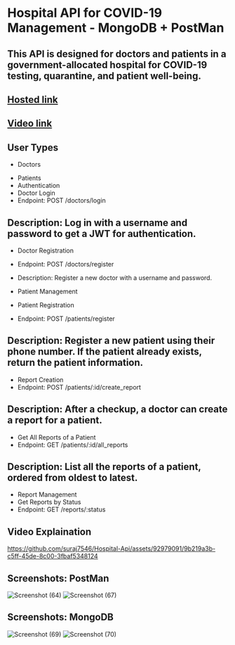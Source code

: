 # Hospital API for COVID-19 Management - MongoDB + PostMan
## This API is designed for doctors and patients in a government-allocated hospital for COVID-19 testing, quarantine, and patient well-being.
## [Hosted link](https://hospital-api-ewnz.onrender.com)
## [Video link](https://drive.google.com/file/d/1Z3wm8J3OFbNMMrgSowbP_H8Rgx7EVMaN/view?usp=drive_link)
## User Types
* Doctors
- Patients
- Authentication
- Doctor Login
- Endpoint: POST /doctors/login

## Description: Log in with a username and password to get a JWT for authentication.

- Doctor Registration
- Endpoint: POST /doctors/register

- Description: Register a new doctor with a username and password.

- Patient Management
- Patient Registration
- Endpoint: POST /patients/register

## Description: Register a new patient using their phone number. If the patient already exists, return the patient information.

- Report Creation
- Endpoint: POST /patients/:id/create_report

## Description: After a checkup, a doctor can create a report for a patient.

- Get All Reports of a Patient
- Endpoint: GET /patients/:id/all_reports

## Description: List all the reports of a patient, ordered from oldest to latest.

- Report Management
- Get Reports by Status
- Endpoint: GET /reports/:status

## Video Explaination

https://github.com/suraj7546/Hospital-Api/assets/92979091/9b219a3b-c5ff-45de-8c00-3fbaf5348124

## Screenshots: PostMan

![Screenshot (64)](https://github.com/suraj7546/Hospital-Api/assets/92979091/6deb70b0-bded-438c-9c3b-08b3772a90cc)
![Screenshot (67)](https://github.com/suraj7546/Hospital-Api/assets/92979091/246d8cfc-7874-4ffb-bc03-4e019c5a83d5)

## Screenshots: MongoDB

![Screenshot (69)](https://github.com/suraj7546/Hospital-Api/assets/92979091/fe4e7ae5-05c4-4e00-ad82-e417dbceacb9)
![Screenshot (70)](https://github.com/suraj7546/Hospital-Api/assets/92979091/035b89c9-2366-46c2-a61c-ebae79172322)
